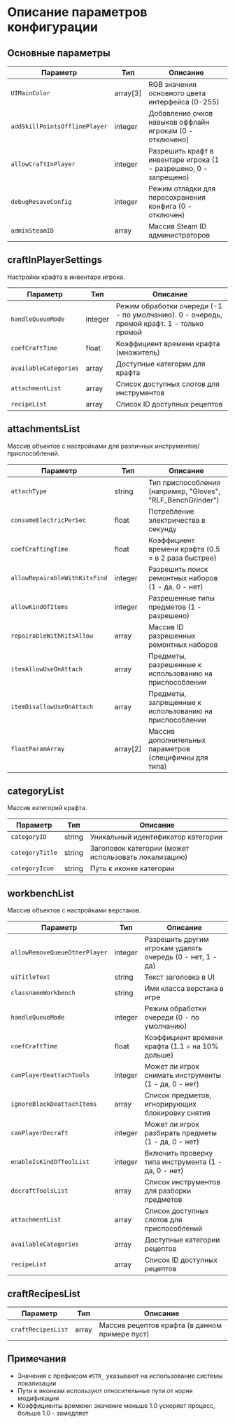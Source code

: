 # Описание параметров конфигурации

## Основные параметры

| Параметр | Тип | Описание |
|----------|-----|----------|
| `UIMainColor` | array[3] | RGB значения основного цвета интерфейса (0-255) |
| `addSkillPointsOfflinePlayer` | integer | Добавление очков навыков оффлайн игрокам (0 - отключено) |
| `allowCraftInPlayer` | integer | Разрешить крафт в инвентаре игрока (1 - разрешено, 0 - запрещено) |
| `debugResaveConfig` | integer | Режим отладки для пересохранения конфига (0 - отключен) |
| `adminSteamID` | array | Массив Steam ID администраторов |

## craftInPlayerSettings

Настройки крафта в инвентаре игрока.

| Параметр | Тип | Описание |
|----------|-----|----------|
| `handleQueueMode` | integer | Режим обработки очереди (-1 - по умолчанию). 0 - очередь, прямой крафт. 1 - только прямой |
| `coefCraftTime` | float | Коэффициент времени крафта (множитель) |
| `availableCategories` | array | Доступные категории для крафта |
| `attachmentList` | array | Список доступных слотов для инструментов |
| `recipeList` | array | Список ID доступных рецептов |

## attachmentsList

Массив объектов с настройками для различных инструментов/приспособлений.

| Параметр | Тип | Описание |
|----------|-----|----------|
| `attachType` | string | Тип приспособления (например, "Gloves", "RLF_BenchGrinder") |
| `consumeElectricPerSec` | float | Потребление электричества в секунду |
| `coefCraftingTime` | float | Коэффициент времени крафта (0.5 = в 2 раза быстрее) |
| `allowRepairableWithKitsFind` | integer | Разрешить поиск ремонтных наборов (1 - да, 0 - нет) |
| `allowKindOfItems` | integer | Разрешенные типы предметов (1 - разрешено) |
| `repairableWithKitsAllow` | array | Массив ID разрешенных ремонтных наборов |
| `itemAllowUseOnAttach` | array | Предметы, разрешенные к использованию на приспособлении |
| `itemDisallowUseOnAttach` | array | Предметы, запрещенные к использованию на приспособлении |
| `floatParamArray` | array[2] | Массив дополнительных параметров (специфичны для типа) |

## categoryList

Массив категорий крафта.

| Параметр | Тип | Описание |
|----------|-----|----------|
| `categoryID` | string | Уникальный идентификатор категории |
| `categoryTitle` | string | Заголовок категории (может использовать локализацию) |
| `categoryIcon` | string | Путь к иконке категории |

## workbenchList

Массив объектов с настройками верстаков.

| Параметр | Тип | Описание |
|----------|-----|----------|
| `allowRemoveQueueOtherPlayer` | integer | Разрешить другим игрокам удалять очередь (0 - нет, 1 - да) |
| `uiTitleText` | string | Текст заголовка в UI |
| `classnameWorkbench` | string | Имя класса верстака в игре |
| `handleQueueMode` | integer | Режим обработки очереди (0 - по умолчанию) |
| `coefCraftTime` | float | Коэффициент времени крафта (1.1 = на 10% дольше) |
| `canPlayerDeattachTools` | integer | Может ли игрок снимать инструменты (1 - да, 0 - нет) |
| `ignoreBlockDeattachItems` | array | Список предметов, игнорирующих блокировку снятия |
| `canPlayerDecraft` | integer | Может ли игрок разбирать предметы (1 - да, 0 - нет) |
| `enableIsKindOfToolList` | integer | Включить проверку типа инструмента (1 - да, 0 - нет) |
| `decraftToolsList` | array | Список инструментов для разборки предметов |
| `attachmentList` | array | Список доступных слотов для приспособлений |
| `availableCategories` | array | Доступные категории рецептов |
| `recipeList` | array | Список ID доступных рецептов |

## craftRecipesList

| Параметр | Тип | Описание |
|----------|-----|----------|
| `craftRecipesList` | array | Массив рецептов крафта (в данном примере пуст) |

## Примечания

- Значения с префиксом `#STR_` указывают на использование системы локализации
- Пути к иконкам используют относительные пути от корня модификации
- Коэффициенты времени: значение меньше 1.0 ускоряет процесс, больше 1.0 - замедляет
